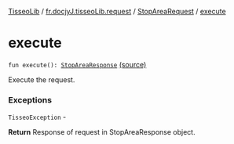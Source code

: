 [TisseoLib](../../index.md) / [fr.docjyJ.tisseoLib.request](../index.md) / [StopAreaRequest](index.md) / [execute](./execute.md)

# execute

`fun execute(): `[`StopAreaResponse`](../../fr.docjy-j.tisseo-lib.model.stop-area/-stop-area-response/index.md) [(source)](https://github.com/docjyJ/TisseoLib/tree/master/src/main/kotlin/fr/docjyJ/tisseoLib/request/StopAreaRequest.kt#L59)

Execute the request.

### Exceptions

`TisseoException` -

**Return**
Response of request in StopAreaResponse object.

